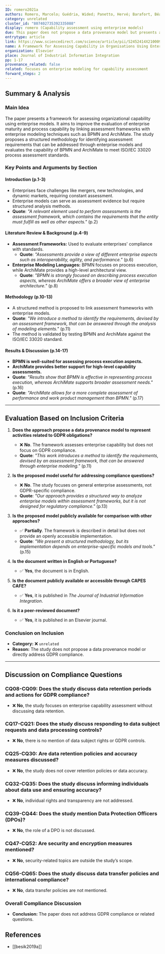 ```yaml
---
ID: romero2021a
authors: Romero, Marcelo; Guédria, Wided; Panetto, Hervé; Barafort, Béatrix
category: unrelated
cluster_id: "807402735392335088"
display: romero (Capability assessment using enterprise models)
due: This paper does not propose a data provenance model but presents a framework for assessing enterprise capability using modeling techniques.
entrytype: article
link: https://www.sciencedirect.com/science/article/pii/S2452414X21000935
name: A Framework for Assessing Capability in Organisations Using Enterprise Models
organization: Elsevier
place: Journal of Industrial Information Integration
pp: 1-17
provenance_related: false
related: focuses on enterprise modeling for capability assessment
forward_steps: 2
---
```


## Summary & Analysis

### **Main Idea**

The paper presents a framework for assessing organizational capability using enterprise models. It aims to improve the evaluation of enterprise maturity and process capability by linking assessment frameworks with enterprise modeling techniques such as BPMN and ArchiMate. The study proposes a structured methodology for identifying assessment requirements that can be addressed through enterprise models and evaluates the capability of BPMN and ArchiMate to meet ISO/IEC 33020 process assessment standards.

### **Key Points and Arguments by Section**

#### **Introduction (p.1-3)**

- Enterprises face challenges like mergers, new technologies, and dynamic markets, requiring constant assessment.
- Enterprise models can serve as assessment evidence but require structured analysis methods.
- **Quote**: _"A relevant element used to perform assessments is the assessment framework, which contains the requirements that the entity must fulfill as well as other aspects."_ (p.2)

#### **Literature Review & Background (p.4-9)**

- **Assessment Frameworks:** Used to evaluate enterprises' compliance with standards.
    - **Quote**: _"Assessments provide a view of different enterprise aspects such as interoperability, agility, and performance."_ (p.6)
- **Enterprise Modeling Languages:** BPMN focuses on process execution, while ArchiMate provides a high-level architectural view.
    - **Quote**: _"BPMN is strongly focused on describing process execution aspects, whereas ArchiMate offers a broader view of enterprise architecture."_ (p.8)

#### **Methodology (p.10-13)**

- A structured method is proposed to link assessment frameworks with enterprise models.
- **Quote**: _"We introduce a method to identify the requirements, devised by an assessment framework, that can be answered through the analysis of modeling elements."_ (p.11)
- The method is validated by testing BPMN and ArchiMate against the ISO/IEC 33020 standard.

#### **Results & Discussion (p.14-17)**

- **BPMN is well-suited for assessing process execution aspects.**
- **ArchiMate provides better support for high-level capability assessments.**
- **Quote**: _"Results show that BPMN is effective in representing process execution, whereas ArchiMate supports broader assessment needs."_ (p.16)
- **Quote**: _"ArchiMate allows for a more complete assessment of performance and work product management than BPMN."_ (p.17)

---

## Evaluation Based on Inclusion Criteria

1. **Does the approach propose a data provenance model to represent activities related to GDPR obligations?**
    
    - ❌ **No**. The framework assesses enterprise capability but does not focus on GDPR compliance.
    - **Quote**: _"This work introduces a method to identify the requirements, devised by an assessment framework, that can be answered through enterprise modeling."_ (p.11)
2. **Is the proposed model useful for addressing compliance questions?**
    
    - ❌ **No**. The study focuses on general enterprise assessments, not GDPR-specific compliance.
    - **Quote**: _"Our approach provides a structured way to analyze enterprise models within assessment frameworks, but it is not designed for regulatory compliance."_ (p.13)
3. **Is the proposed model publicly available for comparison with other approaches?**
    
    - ✅ **Partially**. The framework is described in detail but does not provide an openly accessible implementation.
    - **Quote**: _"We present a structured methodology, but its implementation depends on enterprise-specific models and tools."_ (p.15)
4. **Is the document written in English or Portuguese?**
    
    - ✅ **Yes**, the document is in English.
5. **Is the document publicly available or accessible through CAPES CAFE?**
    
    - ✅ **Yes**, it is published in _The Journal of Industrial Information Integration_.
6. **Is it a peer-reviewed document?**
    
    - ✅ **Yes**, it is published in an Elsevier journal.

### **Conclusion on Inclusion**

- **Category:** ❌ `unrelated`
- **Reason:** The study does not propose a data provenance model or directly address GDPR compliance.

---

## Discussion on Compliance Questions

### **CQ08-CQ09:** Does the study discuss data retention periods and actions for GDPR compliance?

- ❌ **No**, the study focuses on enterprise capability assessment without discussing data retention.

### **CQ17-CQ21:** Does the study discuss responding to data subject requests and data processing controls?

- ❌ **No**, there is no mention of data subject rights or GDPR controls.

### **CQ25-CQ30:** Are data retention policies and accuracy measures discussed?

- ❌ **No**, the study does not cover retention policies or data accuracy.

### **CQ32-CQ35:** Does the study discuss informing individuals about data use and ensuring accuracy?

- ❌ **No**, individual rights and transparency are not addressed.

### **CQ39-CQ44:** Does the study mention Data Protection Officers (DPOs)?

- ❌ **No**, the role of a DPO is not discussed.

### **CQ47-CQ52:** Are security and encryption measures mentioned?

- ❌ **No**, security-related topics are outside the study’s scope.

### **CQ56-CQ65:** Does the study discuss data transfer policies and international compliance?

- ❌ **No**, data transfer policies are not mentioned.

### **Overall Compliance Discussion**

- **Conclusion:** The paper does not address GDPR compliance or related questions.

## References

- [[besik2019a]]